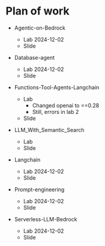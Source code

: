 # Plan of work

* Agentic-on-Bedrock
  * Lab 2024-12-02
  * Slide

* Database-agent
  * Lab 2024-12-02
  * Slide

* Functions-Tool-Agents-Langchain
  * Lab
     * Changed openai to ==0.28
     * Still, errors in lab 2
  * Slide

* LLM_With_Semantic_Search
  * Lab
  * Slide

* Langchain
  * Lab 2024-12-02
  * Slide 

* Prompt-engineering
  * Lab 2024-12-02
  * Slide

* Serverless-LLM-Bedrock
  * Lab 2024-12-02
  * Slide

